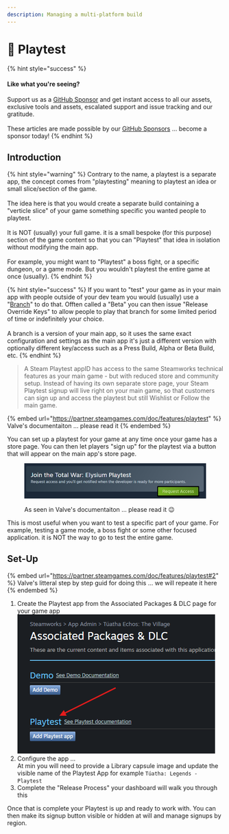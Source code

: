 ```yaml
---
description: Managing a multi-platform build
---
```


# 🧪 Playtest

{% hint style="success" %}
#### Like what you're seeing?

Support us as a [GitHub Sponsor](../become-a-sponsor/) and get instant access to all our assets, exclusive tools and assets, escalated support and issue tracking and our gratitude.\
\
These articles are made possible by our [GitHub Sponsors](../become-a-sponsor/) ... become a sponsor today!
{% endhint %}

## &#x20;Introduction

{% hint style="warning" %}
Contrary to the name, a playtest is a separate app, the concept comes from "playtesting" meaning to playtest an idea or small slice/section of the game.\
\
The idea here is that you would create a separate build containing a "verticle slice" of your game something specific you wanted people to playtest.\
\
It is NOT (usually) your full game. it is a small bespoke (for this purpose) section of the game content so that you can "Playtest" that idea in isolation without modifying the main app.\
\
For example, you might want to "Playtest" a boss fight, or a specific dungeon, or a game mode. But you wouldn't playtest the entire game at once (usually).
{% endhint %}

{% hint style="success" %}
If you want to "test" your game as in your main app with people outside of your dev team you would (usually) use a "[Branch](branches.md)" to do that. Offten called a "Beta" you can then issue "Release Override Keys" to allow people to play that branch for some limited period of time or indefinitely your choice.\
\
A branch is a version of your main app, so it uses the same exact configuration and settings as the main app it's just a different version with optionally different key/access such as a Press Build, Alpha or Beta Build, etc.
{% endhint %}

> A Steam Playtest appID has access to the same Steamworks technical features as your main game - but with reduced store and community setup. Instead of having its own separate store page, your Steam Playtest signup will live right on your main game, so that customers can sign up and access the playtest but still Wishlist or Follow the main game.

{% embed url="https://partner.steamgames.com/doc/features/playtest" %}
Valve's documentaiton ... please read it
{% endembed %}

You can set up a playtest for your game at any time once your game has a store page. You can then let players "sign up" for the playtest via a button that will appear on the main app's store page.

<figure><img src="../.gitbook/assets/image (459).png" alt=""><figcaption><p>As seen in Valve's documentaiton ... please read it 😉</p></figcaption></figure>

This is most useful when you want to test a specific part of your game. For example, testing a game mode, a boss fight or some other focused application. it is NOT the way to go to test the entire game.

## Set-Up

{% embed url="https://partner.steamgames.com/doc/features/playtest#2" %}
Valve's litteral step by step guid for doing this ... we will repeate it here
{% endembed %}

1. Create the Playtest app from the Associated Packages & DLC page for your game app![](<../.gitbook/assets/image (460).png>)
2. Configure the app ... \
   At min you will need to provide a Library capsule image and update the visible name of the Playtest App for example `Túatha: Legends - Playtest`
3. Complete the "Release Process" your dashboard will walk you through this

Once that is complete your Playtest is up and ready to work with. You can then make its signup button visible or hidden at will and manage signups by region.
